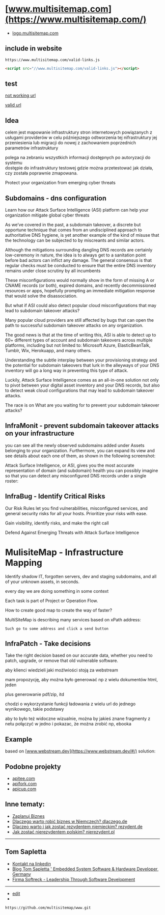 # [www.multisitemap.com](https://www.multisitemap.com/)

+ [logo.multisitemap.com](https://logo.multisitemap.com/)


## include in website

```
https://www.multisitemap.com/valid-links.js
```


```html
<script src="//www.multisitemap.com/valid-links.js"></script>
```

## test

<a href="//www.multisitemap123.com/valid-links.js">not working url</a>

<a href="//www.multisitemap.com/valid-links.js">valid url</a>

## Idea

celem jest mapowanie infrastruktury stron internetowych powiązanych z usługami providerów
w celu późniejszego odtworzenia tej nifrastruktury
jej przeniesienia lub migracji do nowej z zachowaniem poprzednich parametrów infrastruktury

polega na zebraniu wszystkich informacji dostępnych po autoryzacji do systemu\
dostępie do infrastruktury testowej gdzie można przetestować jak działa, czy została poprawnie zmapowana.

Protect your organization from emerging cyber threats



## Subdomains - dns configuration

Learn how our Attack Surface Intelligence (ASI) platform can help your organization mitigate global cyber threats

As we’ve covered in the past, a subdomain takeover, a discrete but opportune technique that comes from an undisciplined approach to authoritative DNS hygiene, is yet another example of the kind of misuse that the technology can be subjected to by miscreants and similar actors.

Although the mitigations surrounding dangling DNS records are certainly low-ceremony in nature, the idea is to always get to a sanitation point before bad actors can inflict any damage. The general consensus is that regular checks must be conducted to ensure that the entire DNS inventory remains under close scrutiny by all incumbents


These misconfigurations would normally show in the form of missing A or CNAME records (or both), expired domains, and recently decommissioned resources or apps, hopefully prompting an immediate mitigation response that would solve the disassociation.

But what if ASI could also detect popular cloud misconfigurations that may lead to subdomain takeover attacks?

Many popular cloud providers are still affected by bugs that can open the path to successful subdomain takeover attacks on any organization. 

The good news is that at the time of writing this, ASI is able to detect up to 60+ different types of account and subdomain takeovers across multiple platforms, including but not limited to: Microsoft Azure, ElasticBeanTalk, Tumblr, Wix, Herokuapp, and many others.




Understanding the subtle interplay between your provisioning strategy and the potential for subdomain takeovers that lurk in the alleyways of your DNS inventory will go a long way in preventing this type of attack.

Luckily, Attack Surface Intelligence comes as an all-in-one solution not only to pivot between your digital asset inventory and your DNS records, but also to detect weak cloud configurations that may lead to subdomain takeover attacks.



The race is on What are you waiting for to prevent your subdomain takeover attacks?



## InfraMonit - prevent subdomain takeover attacks on your infrastructure

you can see all the newly observed subdomains added under Assets belonging to your organization. Furthermore, you can expand its view and see details about each one of them, as shown in the following screenshot:

Attack Surface Intelligence, or ASI, gives you the most accurate representation of domain (and subdomain) health you can possibly imagine so that you can detect any misconfigured DNS records under a single roster:




## InfraBug - Identify Critical Risks

Our Risk Rules let you find vulnerabilities, misconfigured services, and general security risks for all your hosts. Prioritize your risks with ease.

Gain visibility, identify risks, and make the right call

Defend Against Emerging Threats with Attack Surface Intelligence







# MulisiteMap - Infrastructure Mapping

Identify shadow IT, forgotten servers, dev and staging subdomains,
and all of your unknown assets, in seconds.


every day we are doing something in some context

Each task is part of Project or Operation Flow.

How to create good map to create the way of faster?

MultiSiteMap is describing many services based on xPath address:

    Such go to some address and click a send button





## InfraPatch - Take decisions

Take the right decision based on our accurate data, whether you need to patch, upgrade, or remove that old vulnerable software.





aby klienci wiedzieli jaki możlwiości stoją za webstream

mam propozycję, aby można było generować np z wielu dokumentów html, jeden

plus generowanie pdf/zip, itd

chodzi o wykorzystanie funkcji ładowania z wielu url do jednego wynikowego, takie podstawy

aby to było też widoczne wizualnie, można by jakieś znane fragmenty z netu połączyć w jedno i pokazac, że można zrobić np, ebooka





## Example

based on [www.webstream.dev](https://www.webstream.dev/#/) solution:





## Podobne projekty
+ [apitee.com](https://www.apitee.com/)
+ [apifork.com](https://www.apifork.com/)
+ [apicup.com](https://www.apicup.com/)


## Inne tematy:

+ [Zaplanuj Biznes](https://www.zaplanujbiznes.pl/)
+ [Dlaczego warto robić biznes w Niemczech? dlaczego.de](https://www.dlaczego.de)
+ [Dlaczeo warto i jak zostać rezydentem niemieckim? rezydent.de](https://www.rezydent.de)
+ [Jak zostać nierezydentem polskim? nierezydent.pl](https://www.nierezydent.pl/)


---

## Tom Sapletta
+ [Kontakt na linkedin](https://www.linkedin.com/in/tom-sapletta-com/)
+ [Blog Tom Sapletta ' Embedded System Software & Hardware Developer, Germany](https://tom.sapletta.pl/)
+ [Firma Softreck - Leadership Through Software Development](https://softreck.pl/)


---
+ [edit](https://github.com/multisitemap/www/edit/main/README.md)
+ 
```
https://github.com/multisitemap/www.git
```
